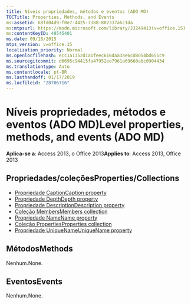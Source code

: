 ```yaml
---
title: Níveis propriedades, métodos e eventos (ADO MD)
TOCTitle: Properties, Methods, and Events
ms:assetid: 68fd04d9-f0e7-4425-7388-802337a6c1da
ms:mtpsurl: https://msdn.microsoft.com/library/JJ249413(v=office.15)
ms:contentKeyID: 48545401
ms.date: 09/18/2015
mtps_version: v=office.15
localization_priority: Normal
ms.openlocfilehash: ecc1a1352d1a1feec616daa3ae6cd8054bd651c9
ms.sourcegitcommit: d6695c94415fa47952ee7961a69660abc0904434
ms.translationtype: Auto
ms.contentlocale: pt-BR
ms.lasthandoff: 01/17/2019
ms.locfileid: "28706716"
---
```

# <a name="level-properties-methods-and-events-ado-md"></a><span data-ttu-id="70f95-102">Níveis propriedades, métodos e eventos (ADO MD)</span><span class="sxs-lookup"><span data-stu-id="70f95-102">Level properties, methods, and events (ADO MD)</span></span>

<span data-ttu-id="70f95-103">**Aplica-se a**: Access 2013, o Office 2013</span><span class="sxs-lookup"><span data-stu-id="70f95-103">**Applies to**: Access 2013, Office 2013</span></span>

## <a name="propertiescollections"></a><span data-ttu-id="70f95-104">Propriedades/coleções</span><span class="sxs-lookup"><span data-stu-id="70f95-104">Properties/Collections</span></span>

- [<span data-ttu-id="70f95-105">Propriedade Caption</span><span class="sxs-lookup"><span data-stu-id="70f95-105">Caption property</span></span>](caption-property-ado-md.md)
- [<span data-ttu-id="70f95-106">Propriedade Depth</span><span class="sxs-lookup"><span data-stu-id="70f95-106">Depth property</span></span>](depth-property-ado-md.md)
- [<span data-ttu-id="70f95-107">Propriedade Description</span><span class="sxs-lookup"><span data-stu-id="70f95-107">Description property</span></span>](description-property-ado-md.md)
- [<span data-ttu-id="70f95-108">Coleção Members</span><span class="sxs-lookup"><span data-stu-id="70f95-108">Members collection</span></span>](members-collection-ado-md.md)
- [<span data-ttu-id="70f95-109">Propriedade Name</span><span class="sxs-lookup"><span data-stu-id="70f95-109">Name property</span></span>](name-property-ado-md.md)
- [<span data-ttu-id="70f95-110">Coleção Properties</span><span class="sxs-lookup"><span data-stu-id="70f95-110">Properties collection</span></span>](properties-collection-ado.md)
- [<span data-ttu-id="70f95-111">Propriedade UniqueName</span><span class="sxs-lookup"><span data-stu-id="70f95-111">UniqueName property</span></span>](uniquename-property-ado-md.md)

## <a name="methods"></a><span data-ttu-id="70f95-112">Métodos</span><span class="sxs-lookup"><span data-stu-id="70f95-112">Methods</span></span>

<span data-ttu-id="70f95-113">Nenhum.</span><span class="sxs-lookup"><span data-stu-id="70f95-113">None.</span></span>

## <a name="events"></a><span data-ttu-id="70f95-114">Eventos</span><span class="sxs-lookup"><span data-stu-id="70f95-114">Events</span></span>

<span data-ttu-id="70f95-115">Nenhum.</span><span class="sxs-lookup"><span data-stu-id="70f95-115">None.</span></span>

